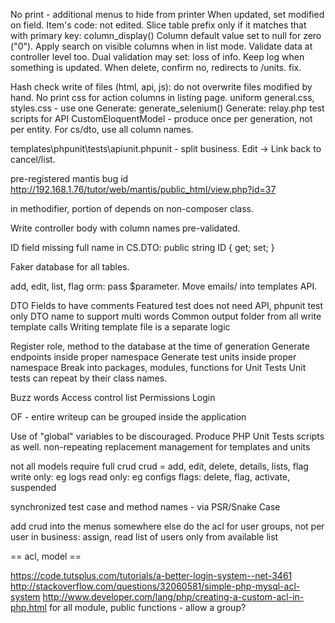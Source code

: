 No print - additional menus to hide from printer
When updated, set modified on field.
Item's code: not edited.
Slice table prefix only if it matches that with primary key: column_display()
Column default value set to null for zero ("0").
Apply search on visible columns when in list mode.
Validate data at controller level too. Dual validation may set: loss of info.
Keep log when something is updated.
When delete, confirm no, redirects to /units. fix.

Hash check write of files (html, api, js): do not overwrite files modified by hand.
No print css for action columns in listing page.
uniform general.css, styles.css - use one
Generate: generate_selenium()
Generate: relay.php test scripts for API
CustomEloquentModel - produce once per generation, not per entity.
For cs/dto, use all column names.

templates\phpunit\tests\apiunit.phpunit - split business.
Edit -> Link back to cancel/list.

pre-registered mantis bug id
http://192.168.1.76/tutor/web/mantis/public_html/view.php?id=37

in methodifier, portion of depends on non-composer class.

Write controller body with column names pre-validated.

ID field missing full name in CS.DTO:
	public string ID { get; set; }

Faker database for all tables.

add, edit, list, flag orm: pass $parameter.
Move emails/ into templates API.

DTO Fields to have comments
Featured test does not need API, phpunit test only
DTO name to support multi words
Common output folder from all write template calls
Writing template file is a separate logic

Register role, method to the database at the time of generation
Generate endpoints inside proper namespace
Generate test units inside proper namespace
Break into packages, modules, functions for Unit Tests
Unit tests can repeat by their class names.

Buzz words
	Access control list
	Permissions
	Login

OF
	- entire writeup can be grouped inside the application

Use of "global" variables to be discouraged.
Produce PHP Unit Tests scripts as well.
non-repeating replacement management for templates and units

not all models require full crud
	crud = add, edit, delete, details, lists, flag
		write only: eg logs
		read only: eg configs
		flags: delete, flag, activate, suspended

synchronized test case and method names - via PSR/Snake Case

add crud into the menus somewhere else
do the acl for user groups, not per user
in business: assign, read list of users only from available list

== acl, model ==

https://code.tutsplus.com/tutorials/a-better-login-system--net-3461
http://stackoverflow.com/questions/32060581/simple-php-mysql-acl-system
http://www.developer.com/lang/php/creating-a-custom-acl-in-php.html
for all module, public functions
	- allow a group?
